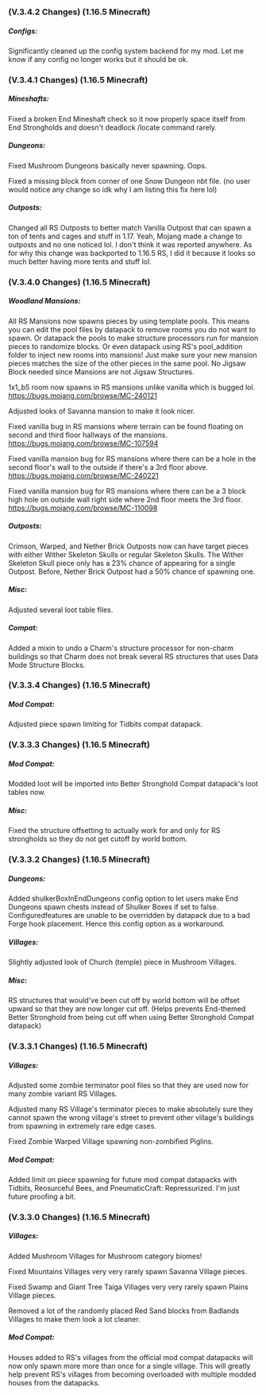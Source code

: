### **(V.3.4.2 Changes) (1.16.5 Minecraft)**

##### Configs:
Significantly cleaned up the config system backend for my mod. Let me know if any config no longer works but it should be ok.


### **(V.3.4.1 Changes) (1.16.5 Minecraft)**

##### Mineshafts:
Fixed a broken End Mineshaft check so it now properly space itself from End Strongholds and doesn't deadlock /locate command rarely.

##### Dungeons:
Fixed Mushroom Dungeons basically never spawning. Oops.

Fixed a missing block from corner of one Snow Dungeon nbt file. (no user would notice any change so idk why I am listing this fix here lol)

##### Outposts:
Changed all RS Outposts to better match Vanilla Outpost that can spawn a ton of tents and cages and stuff in 1.17.
 Yeah, Mojang made a change to outposts and no one noticed lol. I don't think it was reported anywhere.
 As for why this change was backported to 1.16.5 RS, I did it because it looks so much better having more tents and stuff lol.


### **(V.3.4.0 Changes) (1.16.5 Minecraft)**

##### Woodland Mansions:
All RS Mansions now spawns pieces by using template pools. This means you can edit the pool files by datapack to
 remove rooms you do not want to spawn. Or datapack the pools to make structure processors run for mansion pieces to randomize blocks.
 Or even datapack using RS's pool_addition folder to inject new rooms into mansions!
 Just make sure your new mansion pieces matches the size of the other pieces in the same pool. 
 No Jigsaw Block needed since Mansions are not Jigsaw Structures.

1x1_b5 room now spawns in RS mansions unlike vanilla which is bugged lol. https://bugs.mojang.com/browse/MC-240121

Adjusted looks of Savanna mansion to make it look nicer.

Fixed vanilla bug in RS mansions where terrain can be found floating on second and third floor hallways of the mansions. https://bugs.mojang.com/browse/MC-107594

Fixed vanilla mansion bug for RS mansions where there can be a hole in the second floor's wall to the outside if there's a 3rd floor above. https://bugs.mojang.com/browse/MC-240221

Fixed vanilla mansion bug for RS mansions where there can be a 3 block high hole on outside wall right side where 2nd floor meets the 3rd floor. https://bugs.mojang.com/browse/MC-110098

##### Outposts:
Crimson, Warped, and Nether Brick Outposts now can have target pieces with either Wither Skeleton Skulls or regular Skeleton Skulls.
 The Wither Skeleton Skull piece only has a 23% chance of appearing for a single Outpost. Before, Nether Brick Outpost had a 50% chance of spawning one.

##### Misc:
Adjusted several loot table files.

##### Compat:
Added a mixin to undo a Charm's structure processor for non-charm buildings so that Charm does not break several RS structures that uses Data Mode Structure Blocks.


### **(V.3.3.4 Changes) (1.16.5 Minecraft)**

##### Mod Compat:
Adjusted piece spawn limiting for Tidbits compat datapack.


### **(V.3.3.3 Changes) (1.16.5 Minecraft)**

##### Mod Compat:
Modded loot will be imported into Better Stronghold Compat datapack's loot tables now.

##### Misc:
Fixed the structure offsetting to actually work for and only for RS strongholds so they do not get cutoff by world bottom.


### **(V.3.3.2 Changes) (1.16.5 Minecraft)**

##### Dungeons:
Added shulkerBoxInEndDungeons config option to let users make End Dungeons spawn chests instead of Shulker Boxes if set to false.
 Configuredfeatures are unable to be overridden by datapack due to a bad Forge hook placement. Hence this config option as a workaround.

##### Villages:
Slightly adjusted look of Church (temple) piece in Mushroom Villages.

##### Misc:
RS structures that would've been cut off by world bottom will be offset upward so that they are now longer cut off. 
 (Helps prevents End-themed Better Stronghold from being cut off when using Better Stronghold Compat datapack)


### **(V.3.3.1 Changes) (1.16.5 Minecraft)**

##### Villages:
Adjusted some zombie terminator pool files so that they are used now for many zombie variant RS Villages.

Adjusted many RS Village's terminator pieces to make absolutely sure they cannot spawn the wrong village's street to prevent other village's buildings from spawning in extremely rare edge cases.

Fixed Zombie Warped Village spawning non-zombified Piglins.

##### Mod Compat:
Added limit on piece spawning for future mod compat datapacks with Tidbits, Reosurceful Bees, and PneumaticCraft: Repressurized.
 I'm just future proofing a bit. 


### **(V.3.3.0 Changes) (1.16.5 Minecraft)**

##### Villages:
Added Mushroom Villages for Mushroom category biomes!

Fixed Mountains Villages very very rarely spawn Savanna Village pieces.

Fixed Swamp and Giant Tree Taiga Villages very very rarely spawn Plains Village pieces.

Removed a lot of the randomly placed Red Sand blocks from Badlands Villages to make them look a lot cleaner.

##### Mod Compat:
Houses added to RS's villages from the official mod compat datapacks will now only spawn more more than once for a single village.
 This will greatly help prevent RS's villages from becoming overloaded with multiple modded houses from the datapacks.